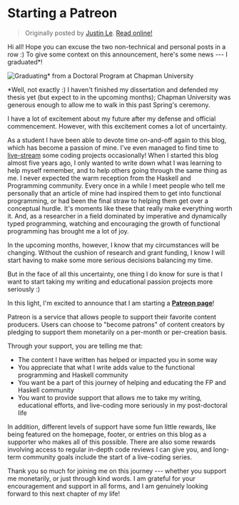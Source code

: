 Starting a Patreon
==================

> Originally posted by [Justin Le](https://blog.jle.im/).
> [Read online!](https://blog.jle.im/entry/starting-a-patreon.html)

Hi all! Hope you can excuse the two non-technical and personal posts in a row :)
To give some context on this announcement, here's some news --- I graduated\*!

![Graduating\* from a Doctoral Program at Chapman
University](/img/entries/patreon/graduation.jpg "I graduated!")

\*Well, not exactly :) I haven't finished my dissertation and defended my thesis
yet (but expect to in the upcoming months); Chapman University was generous
enough to allow me to walk in this past Spring's ceremony.

I have a lot of excitement about my future after my defense and official
commencement. However, with this excitement comes a lot of uncertainty.

As a student I have been able to devote time on-and-off again to this blog,
which has become a passion of mine. I've even managed to find time to
[live-stream](https://www.twitch.tv/mstksg "Twitch") some coding projects
occasionally! When I started this blog almost five years ago, I only wanted to
write down what I was learning to help myself remember, and to help others going
through the same thing as me. I never expected the warm reception from the
Haskell and Programming community. Every once in a while I meet people who tell
me personally that an article of mine had inspired them to get into functional
programming, or had been the final straw to helping them get over a conceptual
hurdle. It's moments like these that really make everything worth it. And, as a
researcher in a field dominated by imperative and dynamically typed programming,
watching and encouraging the growth of functional programming has brought me a
lot of joy.

In the upcoming months, however, I know that my circumstances will be changing.
Without the cushion of research and grant funding, I know I will start having to
make some more serious decisions balancing my time.

But in the face of all this uncertainty, one thing I do know for sure is that I
want to start taking my writing and educational passion projects more seriously
:)

In this light, I'm excited to announce that I am starting a **[Patreon
page](https://www.patreon.com/justinle)**!

Patreon is a service that allows people to support their favorite content
producers. Users can choose to "become patrons" of content creators by pledging
to support them monetarily on a per-month or per-creation basis.

Through your support, you are telling me that:

-   The content I have written has helped or impacted you in some way
-   You appreciate that what I write adds value to the functional programming
    and Haskell community
-   You want be a part of this journey of helping and educating the FP and
    Haskell community
-   You want to provide support that allows me to take my writing, educational
    efforts, and live-coding more seriously in my post-doctoral life

In addition, different levels of support have some fun little rewards, like
being featured on the homepage, footer, or entries on this blog as a supporter
who makes all of this possible. There are also some rewards involving access to
regular in-depth code reviews I can give you, and long-term community goals
include the start of a live-coding series.

Thank you so much for joining me on this journey --- whether you support me
monetarily, or just through kind words. I am grateful for your encouragement and
support in all forms, and I am genuinely looking forward to this next chapter of
my life!
